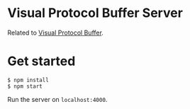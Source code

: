 # Visual Protocol Buffer Server

Related to [Visual Protocol Buffer](https://github.com/funcxy/visual-protobuf).

# Get started

```
$ npm install
$ npm start
```

Run the server on `localhost:4000`.